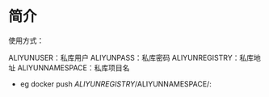 # 简介

使用方式：

ALIYUNUSER：私库用户
ALIYUNPASS：私库密码
ALIYUNREGISTRY：私库地址
ALIYUNNAMESPACE：私库项目名

- eg
docker push $ALIYUNREGISTRY/$ALIYUNNAMESPACE/<imagename>:<imagetag>